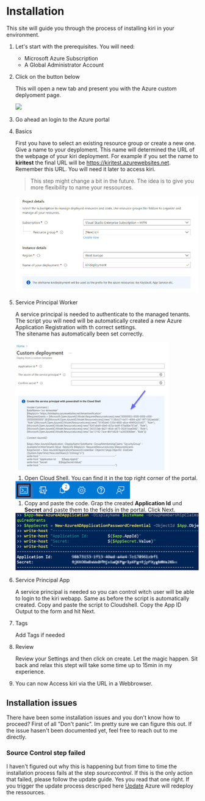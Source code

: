 # Installation

This site will guide you through the process of installing kiri in your environment.

1. Let's start with the prerequisites. You will need:

    - Microsoft Azure Subscription  
    - A Global Administrator Account

2. Click on the button below  

   This will open a new tab and present you with the Azure custom deplyoment page.

   <a href="https://portal.azure.com/#create/Microsoft.Template/uri/https%3A%2F%2Fraw.githubusercontent.com%2Fschmm2%2Fkiri-deploy%2Fmaster%2Fdeployment%2Fazuredeploy.json/createUIDefinitionUri/https%3A%2F%2Fraw.githubusercontent.com%2Fschmm2%2Fkiri-deploy%2Fmaster%2Fdeployment%2FuiDefinition.json" target="_blank"><img src="https://aka.ms/deploytoazurebutton"/></a>

3. Go ahead an login to the Azure portal

4. Basics  

   First you have to select an existing resource group or create a new one. Give a name to your deyploment.
   This name will determined the URL of the webpage of your kiri deployment. For example if you set the name to **kiritest** the final URL will be <https://kiritest.azurewebsites.net>. Remember this URL. You will need it later to access kiri.

   > This step might change a bit in the future. The idea is to give you more flexibility to name your ressources.
   
   <img width=700px src="https://github.com/schmm2/kiri-docs/raw/main/docs/img/azdeploy1.jpg?raw=true">

5. Service Principal Worker

   A service principal is needed to authenticate to the managed tenants.  
   The script you will need will be automatically created a new Azure Application Registration with th correct settings.  
   The sitename has automatically been set correctly.

   <img width=400px src="https://github.com/schmm2/kiri-docs/raw/main/docs/img/azdeploy_code.jpg?raw=true">  

    1. Open Cloud Shell. You can find it in the top right corner of the portal.

    <img width=300px src="https://github.com/schmm2/kiri-docs/raw/main/docs/img/azdeploy_cloudshell.jpg?raw=true"> 

    1. Copy and paste the code. Grap the created **Application Id** und **Secret** and paste them to the fields in the portal. Click Next.

    <img width=700px src="https://github.com/schmm2/kiri-docs/raw/main/docs/img/azdeploy_output.jpg?raw=true"> 

6. Service Principal App
  
   A service principal is needed so you can control witch user will be able to login to the kiri webapp. Same as before the script is automatically created. Copy and paste the script to Cloudshell. Copy the App ID Output to the form and hit Next.

7. Tags  

   Add Tags if needed

8. Review

   Review your Settings and then click on create. Let the magic happen. Sit back and relax this stept will take some time up to 15min in my experience.

9. You can now Access kiri via the URL in a Webbrowser.

## Installation issues

There have been some installation issues and you don't know how to proceed? First of all "Don't panic". Im pretty sure we can figure this out. If the issue hasen't been documented yet, feel free to reach out to me directly.

### Source Control step failed

I haven't figured out why this is happening but from time to time the installation process fails at the step *sourcecontrol*. If this is the only action that failed, please follow the update guide. Yes you read that one right. If you trigger the update process descriped here [Update](update.md) Azure will redeploy the ressources.